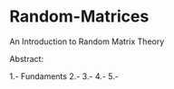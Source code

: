 # Random-Matrices
An Introduction to Random Matrix Theory

Abstract: 

1.- Fundaments
2.-
3.-
4.-
5.-
